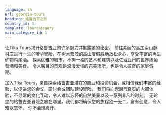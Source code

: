 ```yaml
---
language: zh
url: georgia-tours
heading: 格鲁吉亚之旅
country_id: 1
template: tourcategory
main_category_id: 1
---
```

<div class="row content-row"><!-- 1151 (0)-->

</div>

<div class="row content-row"><!-- 1152 (3)-->
<div class="col-xs-12 col-sm-6 col-md-6"><!-- 1542 -->

让Tika Tours揭开格鲁吉亚的许多魅力并揭露她的秘密。 前往美丽的高加索山脉村庄进行一生的奢华冒险，在树木繁茂的高山度假胜地放松身心，享受丰富的再生矿物鸡尾酒。
探索优雅的城市，不拘一格的艺术和建筑以及佐治亚州的世界级葡萄酒和美食。 令人瞩目的景观是浪漫爱情的完美场所，也是令人振奋的家庭假期。

</div>

<div class="col-xs-12 col-sm-6 col-md-6"><!-- 1543 -->

加入Tika Tours，亲自探索格鲁吉亚潜在的商业和投资机会，或相信我们丰富的经验，以促进您的会议，研讨会或团队建设冒险。 我们将向您展示真实的内部体验，不寻常的文化互动，令人难以忘怀的自然美景以及一系列非凡的时刻。
无论您的格鲁吉亚冒险之旅在哪里，我们都将确保您的旅程独一无二，富有创意，令人难以忘怀。 你不会想离开。

</div>

</div>
